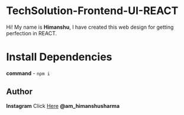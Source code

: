 # TechSolution-Frontend-UI-REACT 

Hi! My name is **Himanshu**, I have created this web design for getting perfection in REACT.


# Install Dependencies

**command** - `npm i`


## Author

**Instagram** Click [Here](https://www.instagram.com/am_himanshusharma/?igshid=ZmZhODViOGI%3D) **@am_himanshusharma**
